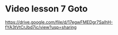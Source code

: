# Video lesson 7 Goto
https://drive.google.com/file/d/17egwFMEDgr7SaIhH-fYA3tVtCrJbd7ic/view?usp=sharing
